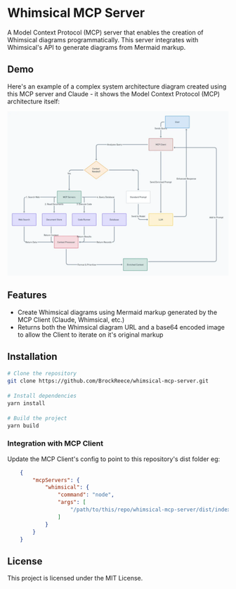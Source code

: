 # Whimsical MCP Server

A Model Context Protocol (MCP) server that enables the creation of Whimsical diagrams programmatically. This server integrates with Whimsical's API to generate diagrams from Mermaid markup.

## Demo

Here's an example of a complex system architecture diagram created using this MCP server and Claude - it shows the Model Context Protocol (MCP) architecture itself:

![MCP Architecture](./docs/mcp_demo.png)


## Features

- Create Whimsical diagrams using Mermaid markup generated by the MCP Client (Claude, Whimsical, etc.)
- Returns both the Whimsical diagram URL and a base64 encoded image to allow the Client to iterate on it's original markup

## Installation

```bash
# Clone the repository
git clone https://github.com/BrockReece/whimsical-mcp-server.git

# Install dependencies
yarn install

# Build the project
yarn build
```

### Integration with MCP Client
Update the MCP Client's config to point to this repository's dist folder
eg:
```json
    {
        "mcpServers": {
            "whimsical": {
                "command": "node",
                "args": [
                    "/path/to/this/repo/whimsical-mcp-server/dist/index.js"
                ]
            }
        }
    }
```
## License

This project is licensed under the MIT License.
